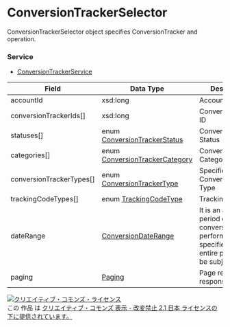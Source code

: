# ConversionTrackerSelector
ConversionTrackerSelector object specifies ConversionTracker and operation.
### Service
+ [ConversionTrackerService](../services/ConversionTrackerService.md)

| Field | Data Type | Description | restriction | 
|---|---|---|---|
| accountId| xsd:long| Account ID| Req |
| conversionTrackerIds[]| xsd:long| ConversionTracker ID| - |
| statuses[]| enum <a href="./ConversionTrackerStatus.md">ConversionTrackerStatus</a>| ConversionTracker Status| - |
| categories[]| enum <a href="./ConversionTrackerCategory.md">ConversionTrackerCategory</a>| Conversion Category| - |
| conversionTrackerTypes[]| enum <a href="./ConversionTrackerType.md">ConversionTrackerType</a>| Specifies ConversionTracker Type| - |
| trackingCodeTypes[]| enum <a href="./TrackingCodeType.md">TrackingCodeType</a>| Tracking　Code| - |
| dateRange| <a href="./ConversionDateRange.md">ConversionDateRange</a>| It is an aggregate period of conversion performance.If not specified, the entire period will be subject to.| - |
| paging| <a href="./Paging.md">Paging</a>| Page returned as response|  |
<a rel="license" href="http://creativecommons.org/licenses/by-nd/2.1/jp/"><img alt="クリエイティブ・コモンズ・ライセンス" style="border-width:0" src="https://i.creativecommons.org/l/by-nd/2.1/jp/88x31.png" /></a><br />この 作品 は <a rel="license" href="http://creativecommons.org/licenses/by-nd/2.1/jp/">クリエイティブ・コモンズ 表示 - 改変禁止 2.1 日本 ライセンスの下に提供されています。</a>
